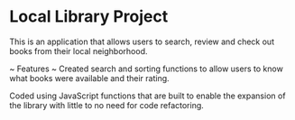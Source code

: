 # Local Library Project

This is an application that allows users to search, review and check out books from their local neighborhood.

~ Features ~
Created search and sorting functions to allow users to know what books were available and their rating.

Coded using JavaScript functions that are built to enable the expansion of the library with little to no need for code refactoring.
